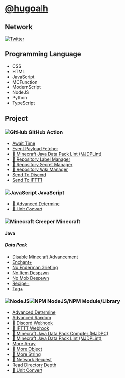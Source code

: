# [@hugoalh](https://github.com/hugoalh)

## Network

[![Twitter](https://hugoalh.github.io/Library.SVG.Icon/Twitter.svg)](https://twitter.com/hugoalhofficial)

## Programming Language

- CSS
- HTML
- JavaScript
- MCFunction
- ModernScript
- NodeJS
- Python
- TypeScript

## Project

### ![GitHub](https://hugoalh.github.io/Library.SVG.Icon/GitHub.svg) GitHub Action

- [Await Time](https://github.com/hugoalh/GitHubAction.AwaitTime)
- [Event Payload Fetcher](https://github.com/hugoalh/GitHubAction.EventPayloadFetcher)
- [🚧 Minecraft Java Data Pack Lint (MJDPLint)](https://github.com/hugoalh/GitHubAction.MinecraftJavaDataPackLint)
- [🚧 Repository Label Manager](https://github.com/hugoalh/GitHubAction.RepositoryLabelManager)
- [🚧 Repository Secret Manager](https://github.com/hugoalh/GitHubAction.RepositorySecretManager)
- [🚧 Repository Wiki Manager](https://github.com/hugoalh/GitHubAction.RepositoryWikiManager)
- [Send To Discord](https://github.com/hugoalh/GitHubAction.SendToDiscord)
- [Send To IFTTT](https://github.com/hugoalh/GitHubAction.SendToIFTTT)

### ![JavaScript](https://hugoalh.github.io/Library.SVG.Icon/JavaScript.svg) JavaScript

- [🚧 Advanced Determine](https://github.com/hugoalh-studio/JavaScript.AdvancedDetermine)
- [🚧 Unit Convert](https://github.com/hugoalh-studio/JavaScript.UnitConvert)

### ![Minecraft Creeper](https://hugoalh.github.io/Library.SVG.Icon/Minecraft/Creeper_Face.svg) Minecraft

#### Java

##### Data Pack

- [Disable Minecraft Advancement](https://github.com/hugoalh/Minecraft.Java.DataPack.DisableMinecraftAdvancement)
- [Enchant+](https://github.com/hugoalh/Minecraft.Java.DataPack.EnchantPlus)
- [No Enderman Griefing](https://github.com/hugoalh/Minecraft.Java.DataPack.NoEndermanGriefing)
- [No Item Despawn](https://github.com/hugoalh/Minecraft.Java.DataPack.NoItemDespawn)
- [No Mob Despawn](https://github.com/hugoalh/Minecraft.Java.DataPack.NoMobDespawn)
- [Recipe+](https://github.com/hugoalh/Minecraft.Java.DataPack.RecipePlus)
- [Tag+](https://github.com/hugoalh/Minecraft.Java.DataPack.TagPlus)

### ![NodeJS](https://hugoalh.github.io/Library.SVG.Icon/NodeJS_Alt.svg)![NPM](https://hugoalh.github.io/Library.SVG.Icon/NPM_Alt.svg) NodeJS/NPM Module/Library

- [Advanced Determine](https://github.com/hugoalh/NodeJS.AdvancedDetermine)
- [Advanced Random](https://github.com/hugoalh/NodeJS.AdvancedRandom)
- [🚧 Discord Webhook](https://github.com/hugoalh/NodeJS.DiscordWebhook)
- [🚧 IFTTT Webhook](https://github.com/hugoalh/NodeJS.IFTTTWebhook)
- [🚧 Minecraft Java Data Pack Compiler (MJDPC)](https://github.com/hugoalh/NodeJS.MinecraftJavaDataPackCompiler)
- [🚧 Minecraft Java Data Pack Lint (MJDPLint)](https://github.com/hugoalh/NodeJS.MinecraftJavaDataPackLint)
- [More Array](https://github.com/hugoalh/NodeJS.MoreArray)
- [🚧 More Object](https://github.com/hugoalh/NodeJS.MoreObject)
- [🧪 More String](https://github.com/hugoalh/NodeJS.MoreString)
- [🚧 Network Request](https://github.com/hugoalh/NodeJS.NetworkRequest)
- [Read Directory Depth](https://github.com/hugoalh/NodeJS.ReadDirectoryDepth)
- [🚧 Unit Convert](https://github.com/hugoalh/NodeJS.UnitConvert)
